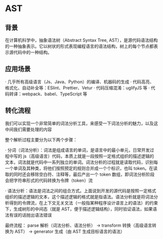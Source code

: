# AST

## 背景

在计算机科学中，抽象语法树（Abstract Syntax Tree, AST），是源代码语法结构的一种抽象表示。它以树状的形式表现编程语言的语法结构，树上的每个节点都表示源代码中的一种结构。

## 应用场景

· 几乎所有高级语言（Js、Java、Python）的编译、机器码的生成
· 代码高亮、格式化、自动补全等：ESlint、Prettier、Vetur
· 代码压缩混淆：uglifyJS 等
· 代码转译：webpack、babel、TypeScript 等

## 转化流程

我们可以实现一个非常简单的词法分析工具，来感受一下词法分析的魅力，以及这中间我们需要处理的内容

整个解析过程主要分为以下两个步骤：

· 分词（词法分析）：词法是组成语言的单词，是语言中的最小单元，日常开发过程中写的 js（高级语言）代码，本质上就是一段按照一定格式组织的描述逻辑的文本，词法就是代码中一系列独立的单词。词法分析的过程就是读取代码，识别每一个单词及其种类，将他们按照预定的规则合并成一个个标识，也叫 token。在读取的同时还会移除空白符、注释等，最后产出一个 token 数组，即词法分析阶段会把字符串形式的代码转换为令牌（token）流

· 语法分析：语法是词法之间的组合方式。上面说到开发的源代码是按照一定格式组织的描述逻辑的文本，这个描述逻辑的格式就是指语法。语法分析就是将词法分析得到的令牌流，在上下文无关文法（一般指某种程序设计语言上的语法）的约束下，生成树形的中间态（就是 AST，便于描述逻辑结构），同时验证语法，如果语法有误的话抛出语法错误

最终流程：
parse 解析（词法分析、语法分析） -> transform 转换（高级语言转换为 AST） -> generator 生成（由 AST 生成目标语言的语法）
